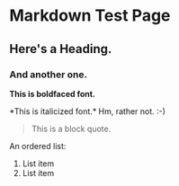 # Markdown Test Page

## Here's a Heading.

### And another one.

**This is boldfaced font.**

\*This is italicized font.\* Hm, rather not. :-)

> This is a block quote.

An ordered list:

1. List item
2. List item





